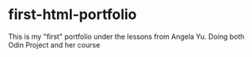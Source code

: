 # first-html-portfolio
This is my "first" portfolio under the lessons from Angela Yu. Doing both Odin Project and her course
